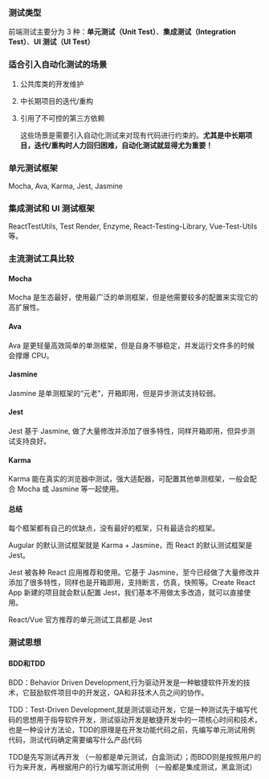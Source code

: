 ### 测试类型

前端测试主要分为 3 种：**单元测试（Unit Test）**、**集成测试（Integration Test）**、**UI 测试（UI Test）**

### 适合引入自动化测试的场景

1. 公共库类的开发维护

2. 中长期项目的迭代/重构

3. 引用了不可控的第三方依赖

   这些场景是需要引入自动化测试来对现有代码进行约束的。**尤其是中长期项目，迭代/重构时人力回归困难，自动化测试就显得尤为重要！**

### 单元测试框架

Mocha, Ava, Karma, Jest, Jasmine

### 集成测试和 UI 测试框架

ReactTestUtils, Test Render, Enzyme, React-Testing-Library, Vue-Test-Utils 等。

### 主流测试工具比较

#### Mocha

Mocha 是生态最好，使用最广泛的单测框架，但是他需要较多的配置来实现它的高扩展性。

#### Ava

Ava 是更轻量高效简单的单测框架，但是自身不够稳定，并发运行文件多的时候会撑爆 CPU。

#### Jasmine

Jasmine 是单测框架的“元老”，开箱即用，但是异步测试支持较弱。

#### Jest

Jest 基于 Jasmine, 做了大量修改并添加了很多特性，同样开箱即用，但异步测试支持良好。

#### Karma

Karma 能在真实的浏览器中测试，强大适配器，可配置其他单测框架，一般会配合 Mocha 或 Jasmine 等一起使用。

#### 总结

每个框架都有自己的优缺点，没有最好的框架，只有最适合的框架。

Augular 的默认测试框架就是 Karma + Jasmine，而 React 的默认测试框架是 Jest。

Jest 被各种 React 应用推荐和使用。它基于 Jasmine，至今已经做了大量修改并添加了很多特性，同样也是开箱即用，支持断言，仿真，快照等。Create React App 新建的项目就会默认配置 Jest，我们基本不用做太多改造，就可以直接使用。

React/Vue 官方推荐的单元测试工具都是 Jest

### 测试思想

#### BDD和TDD

BDD：Behavior Driven Development,行为驱动开发是一种敏捷软件开发的技术，它鼓励软件项目中的开发这，QA和非技术人员之间的协作。

TDD：Test-Driven Development,就是测试驱动开发，它是一种测试先于编写代码的思想用于指导软件开发，测试驱动开发是敏捷开发中的一项核心时间和技术，也是一种设计方法论，TDD的原理是在开发功能代码之前，先编写单元测试用例代码，测试代码确定需要编写什么产品代码

TDD是先写测试再开发 （一般都是单元测试，白盒测试）；而BDD则是按照用户的行为来开发，再根据用户的行为编写测试用例 （一般都是集成测试，黑盒测试）